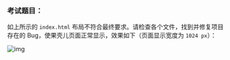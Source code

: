 ### 考试题目：

如上所示的 `index.html` 布局不符合最终要求。请检查各个文件，找到并修复项目存在的 Bug，使果壳儿页面正常显示，效果如下（页面显示宽度为 `1024 px`）：

![img](https://doc.shiyanlou.com/courses/uid1693782-20211013-1634102344719)
